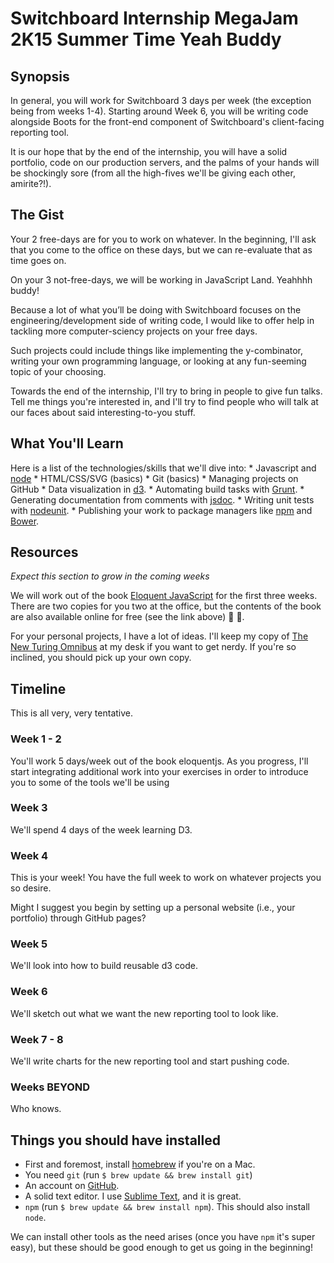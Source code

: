 # Switchboard Internship MegaJam 2K15 Summer Time Yeah Buddy
## Synopsis

In general, you will work for Switchboard 3 days per week (the exception being from weeks 1-4). 
Starting around Week 6, you will be writing code alongside Boots for the front-end component of Switchboard's client-facing reporting tool.

It is our hope that by the end of the internship, you will have a solid portfolio, code on our production servers, and the palms of your hands will be shockingly sore (from all the high-fives we'll be giving each other, amirite?!).

## The Gist

Your 2 free-days are for you to work on whatever. 
In the beginning, I'll ask that you come to the office on these days, but we can re-evaluate that as time goes on. 

On your 3 not-free-days, we will be working in JavaScript Land. Yeahhhh buddy!

Because a lot of what you’ll be doing with Switchboard focuses on the engineering/development side of writing code, I would like to offer help in tackling more computer-sciency projects on your free days. 

Such projects could include things like implementing the y-combinator, writing your own programming language, or looking at any fun-seeming topic of your choosing.

Towards the end of the internship, I'll try to bring in people to give fun talks.
Tell me things you're interested in, 
and I'll try to find people who will talk at our faces about said interesting-to-you stuff.


## What You'll Learn

Here is a list of the technologies/skills that we'll dive into:
    * Javascript and [node](https://nodejs.org/)
    * HTML/CSS/SVG (basics)
    * Git (basics)
    * Managing projects on GitHub
    * Data visualization in [d3](http://d3js.org/).
    * Automating build tasks with [Grunt](http://gruntjs.com/).
    * Generating documentation from comments with [jsdoc](https://usejsdoc.org).
    * Writing unit tests with [nodeunit](https://github.com/caolan/nodeunit).
    * Publishing your work to package managers like [npm](https://www.npmjs.com/) and [Bower](http://bower.io/).


## Resources
_Expect this section to grow in the coming weeks_

We will work out of the book [Eloquent JavaScript](http://eloquentjavascript.net/) for the first three weeks. There are two copies for you two at the office, but the contents of the book are also available online for free (see the link above) :tada: :money_with_wings:.

For your personal projects, I have a lot of ideas. I'll keep my copy of [The New Turing Omnibus](http://www.amazon.com/The-New-Turing-Omnibus-Excursions/dp/0805071660) at my desk if you want to get nerdy. If you're so inclined, you should pick up your own copy.

## Timeline
This is all very, very tentative.
### Week 1 - 2
You'll work 5 days/week out of the book eloquentjs. 
As you progress, I'll start integrating additional work into your exercises 
in order to introduce you to some of the tools we'll be using 

### Week 3
We'll spend 4 days of the week learning D3.

### Week 4
This is your week! You have the full week to work on whatever projects you so desire.

Might I suggest you begin by setting up a personal website (i.e., your portfolio) through GitHub pages?

### Week 5
We'll look into how to build reusable d3 code.

### Week 6
We'll sketch out what we want the new reporting tool to look like.

### Week 7 - 8
We'll write charts for the new reporting tool and start pushing code.

### Weeks BEYOND
Who knows.


## Things you should have installed

* First and foremost, install [homebrew](http://brew.sh/) if you're on a Mac.
* You need `git` (run `$ brew update && brew install git`)
* An account on [GitHub](https://github.com/).
* A solid text editor. I use [Sublime Text](http://www.sublimetext.com/), and it is great.
* `npm` (run `$ brew update && brew install npm`). This should also install `node`.

We can install other tools as the need arises (once you have `npm` it's super easy), but these should be good enough to get us going in the beginning!
